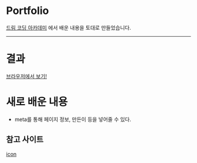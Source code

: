 # Portfolio

[드림 코딩 아카데미](https://academy.dream-coding.com/) 에서 배운 내용을 토대로 만들었습니다.

<hr>

# 결과

[브라우저에서 보기!](https://jh8057.github.io/zzemal/projects/portfolio/)

# 새로 배운 내용

- meta를 통해 페이지 정보, 만든이 등을 넣어줄 수 있다.

## 참고 사이트

[icon](https://www.canva.com/)
